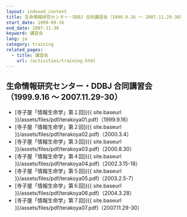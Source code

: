 ```yaml
---
layout: indexed_content
title: 生命情報研究センター・DDBJ 合同講習会（1999.9.16 〜 2007.11.29-30） 
start_date: 1999-09-16
end_date: 2007-11-30
keyword: 講習会
lang: ja
category: training
related_pages:
  - title: 講習会
    url: /activities/training.html
---
```


## 生命情報研究センター・DDBJ 合同講習会（1999.9.16 〜 2007.11.29-30） <a name="terakoya"></a>

-   [寺子屋「情報生命学」第１回]({{ site.baseurl }}/assets/files/pdf/terakoya01.pdf)（1999.9.16）
-   [寺子屋「情報生命学」第２回]({{ site.baseurl }}/assets/files/pdf/terakoya02.pdf)（2000.3.4）
-   [寺子屋「情報生命学」第３回]({{ site.baseurl }}/assets/files/pdf/terakoya03.pdf)（2000.8.30）
-   [寺子屋「情報生命学」第４回]({{ site.baseurl }}/assets/files/pdf/terakoya04.pdf)（2002.3.15-18）
-   [寺子屋「情報生命学」第５回]({{ site.baseurl }}/assets/files/pdf/terakoya05.pdf)（2003.2.5-7）
-   [寺子屋「情報生命学」第６回]({{ site.baseurl }}/assets/files/pdf/terakoya06.pdf)（2004.3.28）
-   [寺子屋「情報生命学」第７回]({{ site.baseurl }}/assets/files/pdf/terakoya07.pdf)（2007.11.29-30）